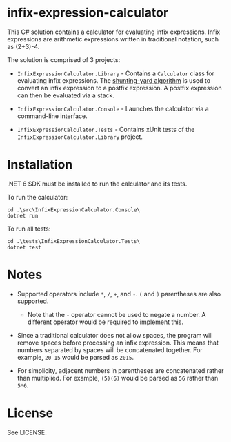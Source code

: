 # infix-expression-calculator

This C# solution contains a calculator for evaluating infix expressions. Infix expressions are arithmetic expressions written in traditional notation, such as (2+3)-4.

The solution is comprised of 3 projects:

- `InfixExpressionCalculator.Library` - Contains a `Calculator` class for evaluating infix expressions. The [shunting-yard algorithm](https://wikipedia.org/wiki/Shunting-yard_algorithm) is used to convert an infix expression to a postfix expression. A postfix expression can then be evaluated via a stack.

- `InfixExpressionCalculator.Console` - Launches the calculator via a command-line interface.

- `InfixExpressionCalculator.Tests` - Contains xUnit tests of the `InfixExpressionCalculator.Library` project.

# Installation

.NET 6 SDK must be installed to run the calculator and its tests.

To run the calculator:

```
cd .\src\InfixExpressionCalculator.Console\
dotnet run
```

To run all tests:

```
cd .\tests\InfixExpressionCalculator.Tests\
dotnet test
```

# Notes

- Supported operators include `*`, `/`, `+`, and `-`. `(` and `)` parentheses are also supported.

  - Note that the `-` operator cannot be used to negate a number. A different operator would be required to implement this.
  
- Since a traditional calculator does not allow spaces, the program will remove spaces before processing an infix expression. This means that numbers separated by spaces will be concatenated together. For example, `20 15` would be parsed as `2015`.

- For simplicity, adjacent numbers in parentheses are concatenated rather than multiplied. For example, `(5)(6)` would be parsed as `56` rather than `5*6`.

# License

See LICENSE.